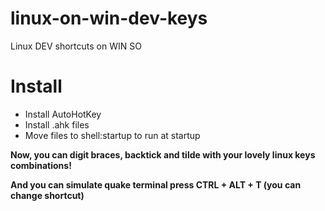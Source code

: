 # linux-on-win-dev-keys
Linux DEV shortcuts on WIN SO

# Install
- Install AutoHotKey
- Install .ahk files
- Move files to shell:startup to run at startup

**Now, you can digit braces, backtick and tilde with your lovely linux keys combinations!**

**And you can simulate quake terminal press CTRL + ALT + T (you can change shortcut)**
